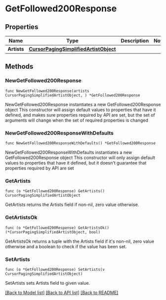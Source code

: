 # GetFollowed200Response

## Properties

Name | Type | Description | Notes
------------ | ------------- | ------------- | -------------
**Artists** | [**CursorPagingSimplifiedArtistObject**](CursorPagingSimplifiedArtistObject.md) |  | 

## Methods

### NewGetFollowed200Response

`func NewGetFollowed200Response(artists CursorPagingSimplifiedArtistObject, ) *GetFollowed200Response`

NewGetFollowed200Response instantiates a new GetFollowed200Response object
This constructor will assign default values to properties that have it defined,
and makes sure properties required by API are set, but the set of arguments
will change when the set of required properties is changed

### NewGetFollowed200ResponseWithDefaults

`func NewGetFollowed200ResponseWithDefaults() *GetFollowed200Response`

NewGetFollowed200ResponseWithDefaults instantiates a new GetFollowed200Response object
This constructor will only assign default values to properties that have it defined,
but it doesn't guarantee that properties required by API are set

### GetArtists

`func (o *GetFollowed200Response) GetArtists() CursorPagingSimplifiedArtistObject`

GetArtists returns the Artists field if non-nil, zero value otherwise.

### GetArtistsOk

`func (o *GetFollowed200Response) GetArtistsOk() (*CursorPagingSimplifiedArtistObject, bool)`

GetArtistsOk returns a tuple with the Artists field if it's non-nil, zero value otherwise
and a boolean to check if the value has been set.

### SetArtists

`func (o *GetFollowed200Response) SetArtists(v CursorPagingSimplifiedArtistObject)`

SetArtists sets Artists field to given value.



[[Back to Model list]](../README.md#documentation-for-models) [[Back to API list]](../README.md#documentation-for-api-endpoints) [[Back to README]](../README.md)


